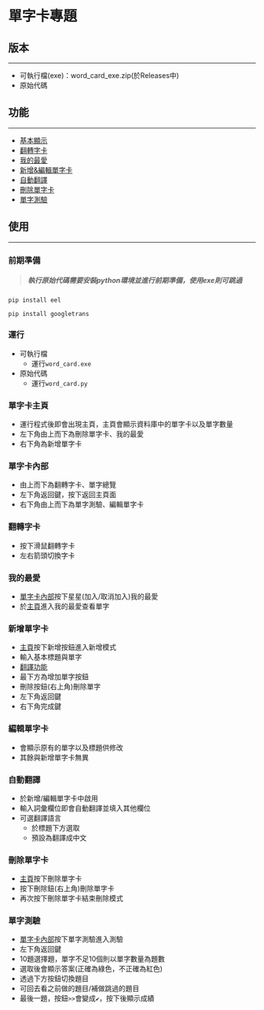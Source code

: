 # **單字卡專題**
## **版本**
***
- 可執行檔(exe)：word_card_exe.zip(於Releases中)
- 原始代碼
## **功能**
***
- [基本顯示](#單字卡主頁)
- [翻轉字卡](#翻轉字卡)
- [我的最愛](#我的最愛)
- [新增&編輯單字卡](#新增單字卡)
- [自動翻譯](#自動翻譯)
- [刪除單字卡](#刪除單字卡)
- [單字測驗](#單字測驗)
## **使用**
***
### **前期準備**
>##### *執行原始代碼需要安裝python環境並進行前期準備，使用exe則可跳過*
```
pip install eel
```
```
pip install googletrans
```
### **運行**
- 可執行檔
  - 運行`word_card.exe`
- 原始代碼
  - 運行`word_card.py`
### **單字卡主頁**
- 運行程式後即會出現主頁，主頁會顯示資料庫中的單字卡以及單字數量
- 左下角由上而下為刪除單字卡、我的最愛
- 右下角為新增單字卡
### **單字卡內部**
- 由上而下為翻轉字卡、單字總覽
- 左下角返回鍵，按下返回主頁面
- 右下角由上而下為單字測驗、編輯單字卡
### **翻轉字卡**
- 按下滑鼠翻轉字卡
- 左右箭頭切換字卡
### **我的最愛**
- [單字卡內部](#單字卡內部)按下星星(加入/取消加入)我的最愛
- 於[主頁](#單字卡主頁)進入我的最愛查看單字
### **新增單字卡**
- [主頁](#單字卡主頁)按下新增按鈕進入新增模式
- 輸入基本標題與單字
- [翻譯功能](#自動翻譯)
- 最下方為增加單字按鈕
- 刪除按鈕(右上角)刪除單字
- 左下角返回鍵
- 右下角完成鍵
### **編輯單字卡**
- 會顯示原有的單字以及標題供修改
- 其餘與新增單字卡無異
### **自動翻譯**
- 於新增/編輯單字卡中啟用
- 輸入詞彙欄位即會自動翻譯並填入其他欄位
- 可選翻譯語言
  - 於標題下方選取
  - 預設為翻譯成中文
### **刪除單字卡**
- [主頁](#單字卡主頁)按下刪除單字卡
- 按下刪除鈕(右上角)刪除單字卡
- 再次按下刪除單字卡結束刪除模式
### **單字測驗**
- [單字卡內部](#單字卡內部)按下單字測驗進入測驗
- 左下角返回鍵
- 10題選擇題，單字不足10個則以單字數量為題數
- 選取後會顯示答案(正確為綠色，不正確為紅色)
- 透過下方按鈕切換題目
- 可回去看之前做的題目/補做跳過的題目
- 最後一題，按鈕`>>`會變成`✔`，按下後顯示成績
